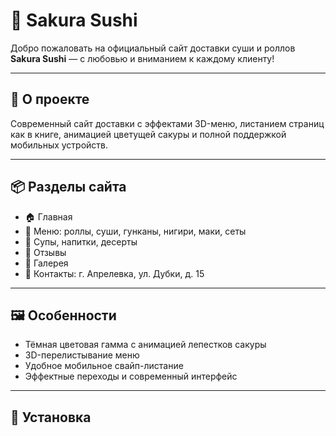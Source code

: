 # 🍣 Sakura Sushi

Добро пожаловать на официальный сайт доставки суши и роллов **Sakura Sushi** — с любовью и вниманием к каждому клиенту!

---

## 🌸 О проекте

Современный сайт доставки с эффектами 3D-меню, листанием страниц как в книге, анимацией цветущей сакуры и полной поддержкой мобильных устройств.

---

## 📦 Разделы сайта

- 🏠 Главная  
- 🍱 Меню: роллы, суши, гунканы, нигири, маки, сеты  
- 🍜 Супы, напитки, десерты  
- 💬 Отзывы  
- 📸 Галерея  
- 📍 Контакты: г. Апрелевка, ул. Дубки, д. 15

---

## 🖼️ Особенности

- Тёмная цветовая гамма с анимацией лепестков сакуры  
- 3D-перелистывание меню  
- Удобное мобильное свайп-листание  
- Эффектные переходы и современный интерфейс

---

## 🚀 Установка